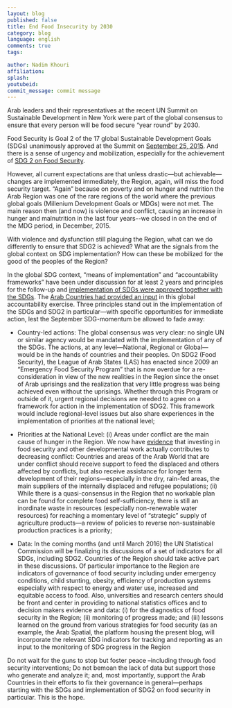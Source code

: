 ```yaml
---
layout: blog
published: false
title: End Food Insecurity by 2030
category: blog
language: english
comments: true
tags: 

author: Nadim Khouri
affiliation: 
splash: 
youtubeid: 
commit_message: commit message
---
```

Arab leaders and their representatives at the recent UN Summit on Sustainable Development in New York were part of the global consensus to ensure that every person will be food secure “year round” by 2030.  


Food Security is Goal 2 of the 17 global Sustainable Development Goals (SDGs) unanimously approved at the Summit on [September 25, 2015](https://sustainabledevelopment.un.org/?page=view&nr=164&type=230&menu=2059). And there is a sense of urgency and mobilization, especially for the achievement of [SDG 2 on Food Security](https://www.ifpri.org/program/compact2025). 

However, all current expectations are that unless drastic—but achievable—changes are implemented immediately, the Region, again, will miss the food security target.  “Again” because on poverty and on hunger and nutrition the Arab Region was one of the rare regions of the world where the previous global goals (Millenium Development Goals or MDGs) were not met.  The main reason then (and now) is violence and conflict, causing an increase in hunger and malnutrition in the last four years--we closed in on the end of the MDG period, in December, 2015.

With violence and dysfunction still plaguing the Region, what can we do differently to ensure that SDG2 is achieved? What are the signals from the global context on SDG implementation? How can these be mobilized for the good of the peoples of the Region?

In the global SDG context, “means of implementation” and “accountability frameworks” have been under discussion for at least 2 years and principles for the follow-up and [implementation of SDGs were approved together with the SDGs](http://www.un.org/ga/search/view_doc.asp?symbol=A/69/L.85&Lang=E). The [Arab Countries had provided an input](http://www.escwa.un.org/information/meetingdetails.asp?referenceNum=3510E) in this global accountability exercise.
Three principles stand out in the implementation of the SDGs and SDG2 in particular—with specific opportunities for immediate action, lest the September SDG-momentum be allowed to fade away:

-	Country-led actions:  The global consensus was very clear: no single UN or similar agency would be mandated with the implementation of any of the SDGs.  The actions, at any level—National, Regional or Global—would be in the hands of countries and their peoples.  On SDG2 (Food Security), the League of Arab States (LAS) has enacted since 2009 an “Emergency Food Security Program” that is now overdue for a re-consideration in view of the new realities in the Region since the onset of Arab uprisings and the realization that very little progress was being achieved even without the uprisings.  Whether through this Program or outside of it, urgent regional decisions are needed to agree on a framework for action in the implementation of SDG2.  This framework would include regional-level issues but also share experiences in the implementation of priorities at the national level;

-	Priorities at the National Level: (i) Areas under conflict are the main cause of hunger in the Region.  We now have [evidence](http://dx.doi.org/10.2499/9780896295667) that investing in food security and other developmental work actually contributes to decreasing conflict: Countries and areas of the Arab World that are under conflict should receive support to feed the displaced and others affected by conflicts, but also receive assistance for longer term development of their regions—especially in the dry, rain-fed areas, the main suppliers of the internally displaced and refugee populations;  (ii) While there is a quasi-consensus in the Region that no workable plan can be found for complete food self-sufficiency, there is still an inordinate waste in resources (especially non-renewable water resources) for reaching a momentary level of “strategic” supply of agriculture products—a review of policies to reverse non-sustainable production practices is a priority; 

-	Data: In the coming months (and until March 2016) the UN Statistical Commission will be finalizing its discussions of a set of indicators for all SDGs, including SDG2. Countries of the Region should take active part in these discussions.  Of particular importance to the Region are indicators of governance of food security including under emergency conditions, child stunting, obesity, efficiency of production systems especially with respect to energy and water use, increased and equitable access to food. Also, universities and research centers should be front and center in providing to national statistics offices and to decision makers evidence and data: (i) for the diagnostics of food security in the Region; (ii) monitoring of progress made; and (iii) lessons learned on the ground from various strategies for food security (as an example, the Arab Spatial, the platform housing the present blog, will incorporate the relevant SDG indicators for tracking and reporting as an input to the monitoring of SDG progress in the Region 

Do not wait for the guns to stop but foster peace –including through food security interventions; Do not bemoan the lack of data but support those who generate and analyze it; and, most importantly, support the Arab Countries in their efforts to fix their governance in general—perhaps starting with the SDGs and implementation of SDG2 on food security in particular. This is the hope.